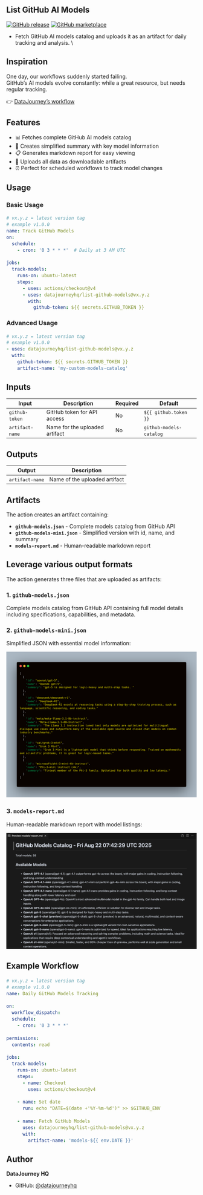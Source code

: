 ## List GitHub AI Models

[![GitHub release](https://img.shields.io/github/release/datajourneyhq/list-github-models.svg)](https://github.com/datajourneyhq/list-github-models/releases)
[![GitHub marketplace](https://img.shields.io/badge/marketplace-list--github--models-blue?logo=github)](https://github.com/marketplace/actions/list-github-models)

- Fetch GitHub AI models catalog and uploads it as an artifact for daily tracking and analysis. \

## Inspiration  

One day, our workflows suddenly started failing.  
GitHub’s AI models evolve constantly: while a great resource, but needs regular tracking.  

👉 [DataJourney’s workflow](https://github.com/DataJourneyHQ/DataJourney/blob/main/.github/workflows/list-github-models.yml)

## Features

- 📊 Fetches complete GitHub AI models catalog
- 📝 Creates simplified summary with key model information
- 📋 Generates markdown report for easy viewing
- 💾 Uploads all data as downloadable artifacts
- ⏰ Perfect for scheduled workflows to track model changes

## Usage

### Basic Usage

```yaml
# vx.y.z = latest version tag
# example v1.0.0
name: Track GitHub Models
on:
  schedule:
    - cron: '0 3 * * *'  # Daily at 3 AM UTC

jobs:
  track-models:
    runs-on: ubuntu-latest
    steps:
      - uses: actions/checkout@v4
      - uses: datajourneyhq/list-github-models@vx.y.z
        with:
          github-token: ${{ secrets.GITHUB_TOKEN }}
```

### Advanced Usage

```yaml
# vx.y.z = latest version tag
# example v1.0.0
- uses: datajourneyhq/list-github-models@vx.y.z
  with:
    github-token: ${{ secrets.GITHUB_TOKEN }}
    artifact-name: 'my-custom-models-catalog'
```

## Inputs

| Input | Description | Required | Default |
|-------|-------------|----------|---------|
| `github-token` | GitHub token for API access | No | `${{ github.token }}` |
| `artifact-name` | Name for the uploaded artifact | No | `github-models-catalog` |

## Outputs

| Output | Description |
|--------|-------------|
| `artifact-name` | Name of the uploaded artifact |

## Artifacts

The action creates an artifact containing:

- **`github-models.json`** - Complete models catalog from GitHub API
- **`github-models-mini.json`** - Simplified version with id, name, and summary
- **`models-report.md`** - Human-readable markdown report

## Leverage various output formats

The action generates three files that are uploaded as artifacts:

### 1. `github-models.json`
Complete models catalog from GitHub API containing full model details including specifications, capabilities, and metadata.

### 2. `github-models-mini.json` 
Simplified JSON with essential model information:

![github-models-mini.json example](./assets/json_output.png)

### 3. `models-report.md`
Human-readable markdown report with model listings:

![models-report.md example](./assets/markdown_output.png)

## Example Workflow

```yaml
# vx.y.z = latest version tag
# example v1.0.0
name: Daily GitHub Models Tracking

on:
  workflow_dispatch:
  schedule:
    - cron: '0 3 * * *'

permissions:
  contents: read

jobs:
  track-models:
    runs-on: ubuntu-latest
    steps:
      - name: Checkout
        uses: actions/checkout@v4
        
    - name: Set date
      run: echo "DATE=$(date +'%Y-%m-%d')" >> $GITHUB_ENV

    - name: Fetch GitHub Models
      uses: datajourneyhq/list-github-models@vx.y.z
      with:
        artifact-name: 'models-${{ env.DATE }}'
```
## Author

**DataJourney HQ**
- GitHub: [@datajourneyhq](https://github.com/datajourneyhq)
